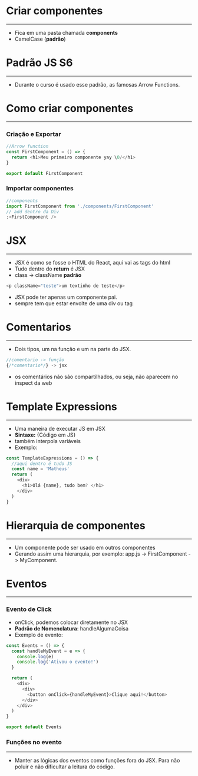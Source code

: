 # Criar componentes

---

- Fica em uma pasta chamada **components**
- CamelCase (**padrão**)

# Padrão JS S6

---

- Durante o curso é usado esse padrão, as famosas Arrow Functions.

# Como criar componentes

---

### Criação e Exportar

```javascript
//Arrow function
const FirstComponent = () => {
  return <h1>Meu primeiro componente yay \0/</h1>
}

export default FirstComponent
```

### Importar componentes

```javascript
//components
import FirstComponent from './components/FirstComponent'
// add dentro da Div
;<FirstComponent />
```

# JSX

---

- JSX é como se fosse o HTML do React, aqui vai as tags do html
- Tudo dentro do **return** é JSX
- class -> className **padrão**

```javascript
<p className="teste">um textinho de teste</p>
```

- JSX pode ter apenas um componente pai.
- sempre tem que estar envolte de uma div ou tag

# Comentarios

---

- Dois tipos, um na função e um na parte do JSX.

```javascript
//comentario -> função
{/*comentario*/} -> jsx
```

- os comentários não são compartilhados, ou seja, não aparecem no inspect da web

# Template Expressions

---

- Uma maneira de executar JS em JSX
- **Sintaxe:** {Código em JS}
- também interpola variáveis
- Exemplo:

```javascript
const TemplateExpressions = () => {
  //aqui dentro é tudo JS
  const name = 'Matheus'
  return (
    <div>
      <h1>Olá {name}, tudo bem? </h1>
    </div>
  )
}
```

# Hierarquia de componentes

---

- Um componente pode ser usado em outros componentes
- Gerando assim uma hierarquia, por exemplo:
  app.js -> FirstComponent -> MyComponent.

# Eventos

---

### Evento de Click

- onClick, podemos colocar diretamente no JSX
- **Padrão de Nomenclatura**: handleAlgumaCoisa
- Exemplo de evento:

```javascript
const Events = () => {
  const handleMyEvent = e => {
    console.log(e)
    console.log('Ativou o evento!')
  }

  return (
    <div>
      <div>
        <button onClick={handleMyEvent}>Clique aqui!</button>
      </div>
    </div>
  )
}

export default Events
```

### Funções no evento
---
- Manter as lógicas dos eventos como funções fora do JSX. Para não poluir e não dificultar a leitura do código. 